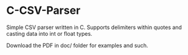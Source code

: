 # C-CSV-Parser
Simple CSV parser written in C. Supports delimiters within quotes and casting data into int or float types.

Download the PDF in doc/ folder for examples and such.
